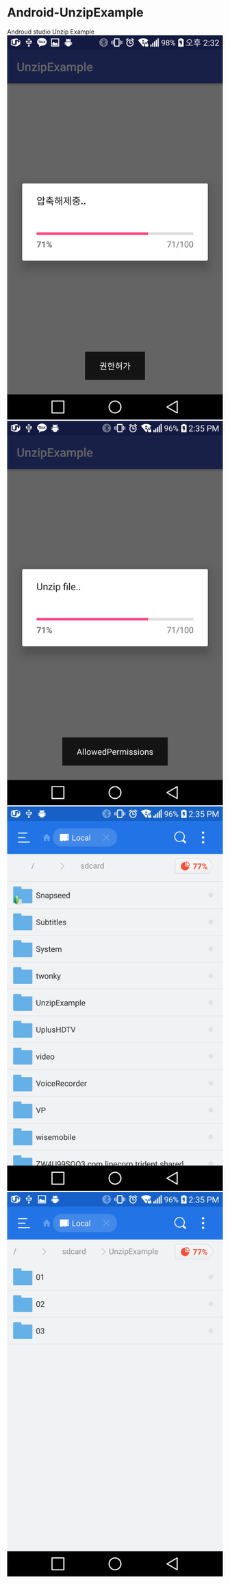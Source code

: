 # Android-UnzipExample

Androud studio Unzip Example 
![ScreenShot](https://github.com/dvqkrdlswhd/Android-UnzipExample/blob/master/Screenshot_2017-07-05-14-32-12.png)
![ScreenShot](https://github.com/dvqkrdlswhd/Android-UnzipExample/blob/master/Screenshot_2017-07-05-14-35-25.png)
![ScreenShot](https://github.com/dvqkrdlswhd/Android-UnzipExample/blob/master/Screenshot_2017-07-05-14-35-53.png)
![ScreenShot](https://github.com/dvqkrdlswhd/Android-UnzipExample/blob/master/Screenshot_2017-07-05-14-35-56.png)
